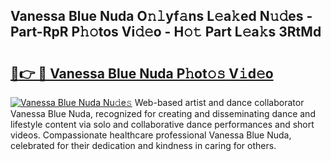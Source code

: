 ## Vanessa Blue Nuda O𝚗𝚕yf𝚊ns L𝚎a𝚔ed N𝚞𝚍es - Part-RpR P𝚑𝚘tos Vi𝚍𝚎o - H𝚘𝚝 Part L𝚎a𝚔s 3RtMd

# <h2><a href="http://kf4z75.oniu.top/?m=Vanessa+Blue+Nuda">🔗👉 🔴 Vanessa Blue Nuda P𝚑ot𝚘𝚜 V𝚒d𝚎o</a></h2>

[![Vanessa Blue Nuda Nu𝚍e𝚜](https://i.imgur.com/0qMVB7G.gif)](http://kf4z75.oniu.top/?m=Vanessa+Blue+Nuda)
Web-based artist and dance collaborator Vanessa Blue Nuda, recognized for creating and disseminating dance and lifestyle content via solo and collaborative dance performances and short videos. Compassionate healthcare professional Vanessa Blue Nuda, celebrated for their dedication and kindness in caring for others.  
